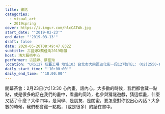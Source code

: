```yaml
---
title: 畫話
categories:
  - visual_art
  - 2019spring
cover: https://i.imgur.com/hlcCATWh.jpg
start_date: "'2019-02-23'"
end_date: "'2019-03-13'"
draft: false
date: 2020-05-20T08:49:47.832Z
subtitle: 古語婷X蔡佳洵2019聯展
host: 清大藝術中心
performer: 古語婷、蔡佳洵
location: "URS127 玩藝工場 地址103 台北市大同區迪化街一段127號TEL: (02)2550-6775"
daily_start_time: "'10:00:00'"
daily_end_time: "'18:00:00'"
---
```


開幕茶會：2月23日(六)13:30 心內畫，話內心。大多數的時候，我們都會藏一點點，或是很多的話在我們的畫中，看畫的同時，也參與猜謎遊戲，猜這幅畫，什麼又話了什麼？大學四年，是同學、是朋友、是閨蜜，要怎麼對你說出心內話？大多數的時候，我們都會藏一點點，（或是很多）的話在畫中。 